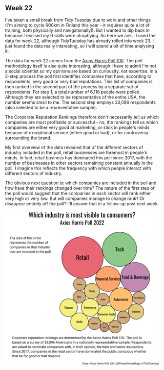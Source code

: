 ## Week 22

I've taken a small break from Tidy Tuesday due to work and other things (I'm aiming to cycle 600km in Finland this year - it requires quite a lot of training, both physically and navigationally!). But I wanted to dip back in because I realised my R skills were atrophying. So here we are... I used the data for week 22, although TidyTuesday has already rolled into week 23. I just found the data really interesting, so I will spend a bit of time analysing it.

The data for week 22 comes from the [Axios Harris Poll 100](https://theharrispoll.com/partners/media/axios-harrispoll-100/). The poll methodology itself is also quite interesting, although I have to admit I'm not a social scientist so my opinions are based on curiousity, not expertise. In a 2-step process the poll first identifies companies that have, according to respondents, very good or very bad reputations. This list of companies is then ranked in the second part of the process by a separate set of respondents. For step 1, a total number of 6,118 people were polled. Although they are selected to be representative of the entire USA, the number seems small to me. The second step employs 33,096 respondents (also selected to be a representative sample).

The Corporate Reputation Rankings therefore don't necessarily tell us which companies are most profitable or successful - no, the rankings tell us which companies are either very good at marketing, or stick in people's minds because of exceptional service (either good or bad), or for controversy surrounding the brand. 

My first overview of the data revealed that of the different sectors of industry included in the poll, retail businesses are foremost in people's minds. In fact, retail business has dominated this poll since 2017, with the number of businesses in other sectors remaining constant annually in the poll. I imagine this reflects the frequency with which people interact with different sectors of industry. 

The obvious next question is: which companies are included in the poll and how have their rankings changed over time? The nature of the first step of the poll would suggest that the companies in each sector will rank either very high or very low. But will companies manage to change rank? Or disappear entirely off the poll? I'll answer that in a follow-up post next week.

![A packed circle graph, where each circle represents a sector of industry and the size of the circle represents the number of businesses included in the Axios Harris poll for that industry. The largest circle is represented by the Retail industry, followed by Tech, Food & Beverage and Financial services. The smallest circle is Insurance.](https://github.com/PlantsGenesBugs/TidyTuesday/blob/main/2022/week22/CompanyReputationA.png)
